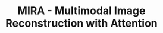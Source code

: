 ---
layout: page
title: MIRA - Multimodal Image Reconstruction with Attention
description: MIRA is a multimodal transformer (Encoder-Decoder) based architecture for Text or Image to 3D reconstruction focussing on generating the 3D representation just using single 2D image of object within seconds.
img: assets/img/MIRA.gif
importance: 2
category: Computer Vision
github: https://github.com/SwayamInSync/MIRA
redirect: https://github.com/SwayamInSync/MIRA
---
